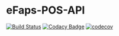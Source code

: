 # eFaps-POS-API

[![Build Status](https://travis-ci.org/eFaps/eFaps-POS-API.svg?branch=master)](https://travis-ci.org/eFaps/eFaps-POS-API)
[![Codacy Badge](https://api.codacy.com/project/badge/Grade/6a1b9b500f294c89a3acc1058da28498)](https://app.codacy.com/app/eFaps/eFaps-POS-API?utm_source=github.com&utm_medium=referral&utm_content=eFaps/eFaps-POS-API&utm_campaign=badger)
[![codecov](https://codecov.io/gh/eFaps/eFaps-POS-API/branch/master/graph/badge.svg)](https://codecov.io/gh/eFaps/eFaps-POS-API)

